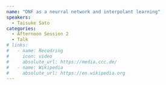 ```yaml
---
name: "DNF as a neurral network and interpolant learning"
speakers:
  - Taisuke Sato
categories:
  - Afternoon Session 2
  - Talk
# links:
#   - name: Recodring
#     icon: video
#     absolute_url: https://media.ccc.de/
#   - name: Wikipedia
#     absolute_url: https://en.wikipedia.org
---
```


